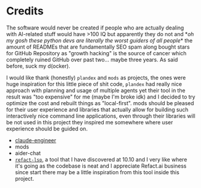 # Credits

The software would never be created if people who are actually dealing with AI-related stuff would have >100 IQ but apparently they do not and \*_oh my gosh these python devs are literally the worst guiders of all people_\* the amount of READMEs that are fundamentally SEO spam along bought stars for GitHub Repository as "growth hacking" is the source of cancer which completely ruined GitHub over past two... maybe three years. As said before, suck my d(ocker).

I would like thank (honestly) `plandex` and `mods` as projects, the ones were huge inspiration for this little piece of shit code, `plandex` had really nice approach with planning and usage of multiple agents yet their tool in the result was "too expensive" for me (maybe I'm broke idk) and I decided to try optimize the cost and rebuilt things as "local-first". mods should be pleased for their user experience and libraries that actually allow for building such interactively nice command line applications, even through their libraries will be not used in this project they inspired me somewhere where user experience should be guided on.



* [claude-engineer](https://github.com/Doriandarko/claude-engineer)
* mods
* aider-chat
* [`refact-lsp`](https://github.com/smallcloudai/refact-lsp), a tool that I have discovered at 10.10 and I very like where it's going as the codebase is neat and I appreciate Refact.ai business since start there may be a little inspiration from this tool inside this project.
